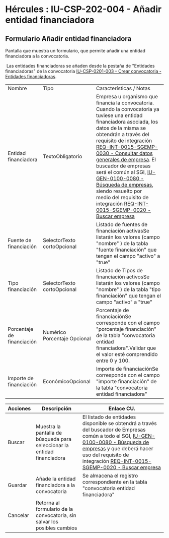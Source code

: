 # Hércules : IU\-CSP\-202\-004 \- Añadir entidad financiadora



## Formulario Añadir entidad financiadora

Pantalla que muestra un formulario, que permite añadir una entidad financiadora a la convocatoria.

 Las entidades financiadoras se añaden desde la pestaña de "Entidades financiadoras" de la convocatoria [IU\-CSP\-0201\-003 \- Crear convocatoria \- Entidades financiadoras](/hercules/sgi-sistema-de-gestion-de-investigacion/requisitos-y-analisis-funcional/analisis-funcional-sgi-hercules/csp-modulo-de-convocatorias-ayudas-solicitudes-proyectos-y-contratos-y-grupos-de-investigacion/csp-interfaz-de-usuario/iu-csp-0200-gestion-de-convocatorias/iu-csp-0201-crear-convocatoria/iu-csp-0201-003-crear-convocatoria-entidades-financiadoras.md "/hercules/sgi-sistema-de-gestion-de-investigacion/requisitos-y-analisis-funcional/analisis-funcional-sgi-hercules/csp-modulo-de-convocatorias-ayudas-solicitudes-proyectos-y-contratos-y-grupos-de-investigacion/csp-interfaz-de-usuario/iu-csp-0200-gestion-de-convocatorias/iu-csp-0201-crear-convocatoria/iu-csp-0201-003-crear-convocatoria-entidades-financiadoras.md").



|  | | |
| --- | --- | --- |
| Nombre | Tipo | Características / Notas |
| Entidad financiadora | TextoObligatorio | Empresa u organismo que financia la convocatoria. Cuando la convocatoria ya tuviese una entidad financiadora asociada, los datos de la misma se obtendrán a través del requisito de integración [REQ\-INT\-0015\-SGEMP\-0030 \- Consultar datos generales de empresa](/hercules/sgi-sistema-de-gestion-de-investigacion/requisitos-y-analisis-funcional/analisis-funcional-sgi-hercules/gen-aspectos-generales/int-requisitos-de-integracion/req-int-0015-sgemp-integracion-con-sistema-de-gestion-de-empresas/req-int-0015-sgemp-0030-consultar-datos-generales-de-empresa.md "/hercules/sgi-sistema-de-gestion-de-investigacion/requisitos-y-analisis-funcional/analisis-funcional-sgi-hercules/gen-aspectos-generales/int-requisitos-de-integracion/req-int-0015-sgemp-integracion-con-sistema-de-gestion-de-empresas/req-int-0015-sgemp-0030-consultar-datos-generales-de-empresa.md"). El buscador de empresas será el común al SGI, [IU\-GEN\-0100\-0080 \- Búsqueda de empresas](/hercules/sgi-sistema-de-gestion-de-investigacion/requisitos-y-analisis-funcional/analisis-funcional-sgi-hercules/gen-aspectos-generales/sha-buscadores-y-listados-comunes/iu-gen-0080-busqueda-de-empresas.md "/hercules/sgi-sistema-de-gestion-de-investigacion/requisitos-y-analisis-funcional/analisis-funcional-sgi-hercules/gen-aspectos-generales/sha-buscadores-y-listados-comunes/iu-gen-0080-busqueda-de-empresas.md"), siendo resuelto por medio del requisito de integración [REQ\-INT\-0015\-SGEMP\-0020 \- Buscar empresa](/hercules/sgi-sistema-de-gestion-de-investigacion/requisitos-y-analisis-funcional/analisis-funcional-sgi-hercules/gen-aspectos-generales/int-requisitos-de-integracion/req-int-0015-sgemp-integracion-con-sistema-de-gestion-de-empresas/req-int-0015-sgemp-0020-buscar-empresa.md "/hercules/sgi-sistema-de-gestion-de-investigacion/requisitos-y-analisis-funcional/analisis-funcional-sgi-hercules/gen-aspectos-generales/int-requisitos-de-integracion/req-int-0015-sgemp-integracion-con-sistema-de-gestion-de-empresas/req-int-0015-sgemp-0020-buscar-empresa.md") |
| Fuente de financiación | SelectorTexto cortoOpcional | Listado de fuentes de financiación activasSe listarán los valores (campo "nombre" ) de la tabla "fuente financiación" que tengan el campo "activo" a "true" |
| Tipo financiación | SelectorTexto cortoOpcional | Listado de Tipos de financiación activosSe listarán los valores (campo "nombre" ) de la tabla "tipo financiación" que tengan el campo "activo" a "true" |
| Porcentaje de financiación | Numérico Porcentaje Opcional | Porcentaje de financiaciónSe corresponde con el campo "porcentaje financiación" de la tabla "convocatoria entidad financiadora".Validar que el valor esté comprendido entre 0 y 100\. |
| Importe de financiación | EconómicoOpcional | Importe de financiaciónSe corresponde con el campo "importe financiación" de la tabla "convocatoria entidad financiadora" |



| Acciones | Descripción | Enlace CU. |
| --- | --- | --- |
| Buscar | Muestra la pantalla de búsqueda para seleccionar la entidad financiadora | El listado de entidades disponible se obtendrá a través del buscador de Empresas común a todo el SGI, [IU\-GEN\-0100\-0080 \- Búsqueda de empresas](/hercules/sgi-sistema-de-gestion-de-investigacion/requisitos-y-analisis-funcional/analisis-funcional-sgi-hercules/gen-aspectos-generales/sha-buscadores-y-listados-comunes/iu-gen-0080-busqueda-de-empresas.md "/hercules/sgi-sistema-de-gestion-de-investigacion/requisitos-y-analisis-funcional/analisis-funcional-sgi-hercules/gen-aspectos-generales/sha-buscadores-y-listados-comunes/iu-gen-0080-busqueda-de-empresas.md") y que deberá hacer uso del requisito de integración [REQ\-INT\-0015\-SGEMP\-0020 \- Buscar empresa](/hercules/sgi-sistema-de-gestion-de-investigacion/requisitos-y-analisis-funcional/analisis-funcional-sgi-hercules/gen-aspectos-generales/int-requisitos-de-integracion/req-int-0015-sgemp-integracion-con-sistema-de-gestion-de-empresas/req-int-0015-sgemp-0020-buscar-empresa.md "/hercules/sgi-sistema-de-gestion-de-investigacion/requisitos-y-analisis-funcional/analisis-funcional-sgi-hercules/gen-aspectos-generales/int-requisitos-de-integracion/req-int-0015-sgemp-integracion-con-sistema-de-gestion-de-empresas/req-int-0015-sgemp-0020-buscar-empresa.md") |
| Guardar | Añade la entidad financiadora a la convocatoria | Se almacena el registro correspondiente en la tabla "convocatoria entidad financiadora" |
| Cancelar | Retorna al formulario de la convocatoria, sin salvar los posibles cambios |  |




